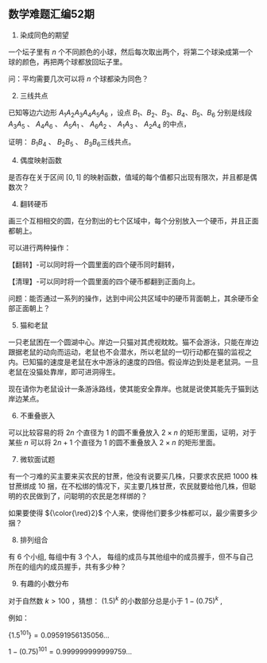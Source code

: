 ## 数学难题汇编52期

1. 染成同色的期望

一个坛子里有 $n$ 个不同颜色的小球，然后每次取出两个，将第二个球染成第一个球的颜色，再把两个球都放回坛子里。

问：平均需要几次可以将 $n$ 个球都染为同色？

2. 三线共点

已知等边六边形 $A_1A_2A_3A_4A_5A_6$ ，设点 $B_1、B_2、B_3、B_4、B_5、B_6$ 分别是线段 $A_3A_5$ 、 $A_4A_6$ 、 $A_5A_1$ 、 $A_6A_2$ 、 $A_1A_3$ 、 $A_2A_4$ 的中点，

证明： $B_1B_4$ 、 $B_2B_5$ 、 $B_3B_6$ ​三线共点。

4. 偶度映射函数

是否存在关于区间 $[0,1]$ 的映射函数，值域的每个值都只出现有限次，并且都是偶数次？

4. 翻转硬币

画三个互相相交的圆，在分割出的七个区域中，每个分别放入一个硬币，并且正面都朝上。

可以进行两种操作：

【翻转】-可以同时将一个圆里面的四个硬币同时翻转，

【清理】-可以同时将一个圆里面的四个硬币都翻到正面向上。

问题：能否通过一系列的操作，达到中间公共区域中的硬币背面朝上，其余硬币全部正面朝上？


5. 猫和老鼠

一只老鼠困在一个圆湖中心。岸边一只猫对其虎视眈眈。猫不会游泳，只能在岸边跟据老鼠的动向而运动，老鼠也不会潜水，所以老鼠的一切行动都在猫的监视之内。已知猫的速度是老鼠在水中游泳的速度的四倍。假设岸边到处是老鼠洞。一旦老鼠在没猫处靠岸，即可进洞得生。

现在请你为老鼠设计一条游泳路线，使其能安全靠岸。也就是说使其能先于猫到达岸边某点。

6. 不重叠嵌入

可以比较容易的将 $2n$ 个直径为 $1$ 的圆不重叠放入 $2×n$ 的矩形里面，证明，对于某些 $n$ 可以将 $2n+1$ 个直径为 $1$ 的圆不重叠放入 $2×n$ 的矩形里面。

7. 微软面试题

有一个刁难的买主要来买农民的甘蔗，他没有说要买几株，只要求农民把 $1000$ 株甘蔗绑成 $10$ 捆，在不松绑的情况下，买主要几株甘蔗，农民就要给他几株，但聪明的农民做到了，问聪明的农民是怎样绑的？

如果要使得 ${\color{\red}2}$ 个人来，使得他们要多少株都可以，最少需要多少捆？

8. 排列组合

有 $6$ 个小组, 每组中有 $3$ 个人， 每组的成员与其他组中的成员握手，但不与自己所在的组内的成员握手，共有多少种？

9. 有趣的小数分布

对于自然数 $k \gt 100$ ，猜想： $(1.5)^k$ 的小数部分总是小于 $1-(0.75)^k$ ,

例如：

$\{1.5^{101}\}=0.09591956135056...$

$1-(0.75)^{101}=0.999999999999759...$


